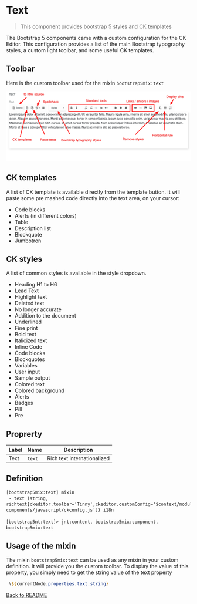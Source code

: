 # Text

>This component provides bootstrap 5 styles and CK templates

The Bootstrap 5 components came with a custom configuration for the CK Editor. This configuration provides a list of the main Bootstrap typography styles, a custom light toolbar, and some useful CK templates.

## Toolbar

Here is the custom toolbar used for the mixin `bootstrap5mix:text`

![alt_text](../images/text.png "Toolbar" )

## CK templates

A list of CK template is available directly from the template button. It will paste some pre mashed code directly into the text area, on your cursor:

- Code blocks
- Alerts (in different colors)
- Table
- Description list
- Blockquote
- Jumbotron

## CK styles

A list of common styles is available in the style dropdown.

- Heading H1 to H6
- Lead Text
- Highlight text
- Deleted text
- No longer accurate
- Addition to the document
- Underlined
- Fine print
- Bold text
- Italicized text
- Inline Code
- Code blocks
- Blockquotes
- Variables
- User input
- Sample output
- Colored text
- Colored background
- Alerts
- Badges
- Pill
- Pre

## Proprerty

| Label | Name | Description |
| --- | --- | --- | 
| Text | `text` | Rich text internationalized | 

## Definition

```cnd
[bootstrap5mix:text] mixin
 - text (string, richtext[ckeditor.toolbar='Tinny',ckeditor.customConfig='$context/modules/bootstrap5-components/javascript/ckconfig.js']) i18n

[bootstrap5nt:text]> jnt:content, bootstrap5mix:component, bootstrap5mix:text
```

## Usage of the mixin

The mixin `bootstrap5mix:text` can be used as any mixin in your custom definition. It will provide you the custom toolbar.
To display the value of this property, you simply need to get the string value of the text property

```jsp
 \${currentNode.properties.text.string}
```



[Back to README](../README.md)
